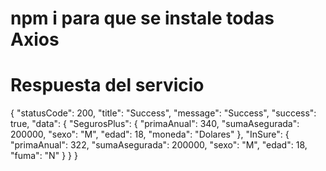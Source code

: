 # npm i para que se instale todas Axios

# Respuesta del servicio 

{
    "statusCode": 200,
    "title": "Success",
    "message": "Success",
    "success": true,
    "data": {
        "SegurosPlus": {
            "primaAnual": 340,
            "sumaAsegurada": 200000,
            "sexo": "M",
            "edad": 18,
            "moneda": "Dolares"
        },
        "InSure": {
            "primaAnual": 322,
            "sumaAsegurada": 200000,
            "sexo": "M",
            "edad": 18,
            "fuma": "N"
        }
    }
}